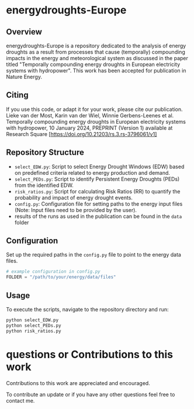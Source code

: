# energydroughts-Europe


## Overview

energydroughts-Europe is a repository dedicated to the analysis of energy droughts as a result from processes that cause (temporally) compounding impacts in the energy and meteorological system as discussed in the paper titled "Temporally compounding energy droughts in European electricity systems with hydropower". This work has been accepted for publication in Nature Energy. 

## Citing
If you use this code, or adapt it for your work, please cite our publication. Lieke van der Most, Karin van der Wiel, Winnie Gerbens-Leenes et al. Temporally compounding energy droughts in European electricity systems with hydropower, 10 January 2024, PREPRINT (Version 1) available at Research Square [https://doi.org/10.21203/rs.3.rs-3796061/v1]


## Repository Structure

- `select_EDW.py`: Script to select Energy Drought Windows (EDW) based on predefined criteria related to energy production and demand.
- `select_PEDs.py`: Script to identify Persistent Energy Droughts (PEDs) from the identified EDW.
- `risk_ratios.py`: Script for calculating Risk Ratios (RR) to quantify the probability and impact of energy drought events.
- `config.py`: Configuration file for setting paths to the energy input files (Note: Input files need to be provided by the user).
- results of the runs as used in the publication can be found in the `data` folder

## Configuration

Set up the required paths in the `config.py` file to point to the energy data files.

```python
# example configuration in config.py
FOLDER = "/path/to/your/energy/data/files"

```

## Usage
To execute the scripts, navigate to the repository directory and run:
```bash
python select_EDW.py
python select_PEDs.py
python risk_ratios.py
```

# questions or Contributions to this work
Contributions to this work are appreciated and encouraged.

To contribute an update or if you have any other questions feel free to contact me.




